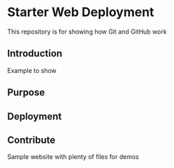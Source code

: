 # Starter Web Deployment

This repository is for showing how Git and GitHub work

## Introduction 
Example to show 

## Purpose

## Deployment

## Contribute

Sample website with plenty of files for demos